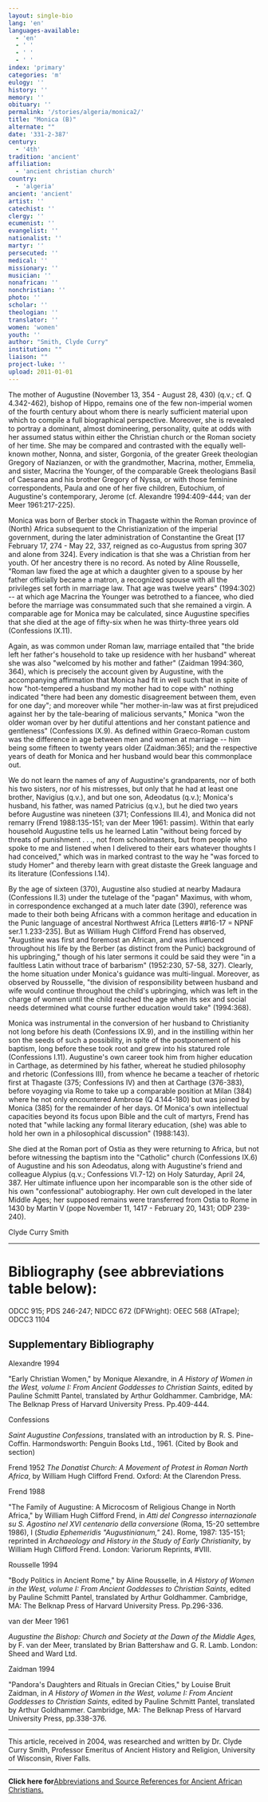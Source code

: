 ```yaml
---
layout: single-bio
lang: 'en'
languages-available:
  - 'en'
  - ' '
  - ' '
  - ' '
index: 'primary'
categories: 'm'
eulogy: ''
history: ''
memory: ''
obituary: ''
permalink: '/stories/algeria/monica2/'
title: "Monica (B)"
alternate: ""
date: '331-2-387'
century:
  - '4th'
tradition: 'ancient'
affiliation:
  - 'ancient christian church'
country:
  - 'algeria'
ancient: 'ancient'
artist: ''
catechist: ''
clergy: ''
ecumenist: ''
evangelist: ''
nationalist: ''
martyr: ''
persecuted: ''
medical: ''
missionary: ''
musician: ''
nonafrican: ''
nonchristian: ''
photo: ''
scholar: ''
theologian: ''
translator: ''
women: 'women'
youth: ''
author: "Smith, Clyde Curry"
institution: ""
liaison: ""
project-luke: ''
upload: 2011-01-01
---
```




The mother of Augustine (November 13, 354 - August 28, 430) (q.v.; cf. Q 4.342-462), bishop of Hippo, remains one of the few non-imperial women of the fourth century about whom there is nearly sufficient material upon which to compile a full biographical perspective.  Moreover, she is revealed to portray a dominant, almost domineering, personality, quite at odds with her assumed status within either the Christian church or the Roman society of her time.  She may be compared and contrasted with the equally well-known mother, Nonna, and sister, Gorgonia, of the greater Greek theologian Gregory of Nazianzen, or with the grandmother, Macrina, mother, Emmelia, and sister, Macrina the Younger, of the comparable Greek theologians Basil of Caesarea and his brother Gregory of Nyssa, or with those feminine correspondents, Paula and one of her five children, Eutochium, of Augustine's contemporary, Jerome (cf. Alexandre 1994:409-444; van der Meer 1961:217-225).

Monica was born of Berber stock in Thagaste within the Roman province of (North) Africa subsequent to the Christianization of the imperial government, during the later administration of Constantine the Great [17 February 17, 274 - May 22, 337, reigned as co-Augustus from spring 307 and alone from 324].  Every indication is that she was a Christian from her youth.  Of her ancestry there is no record.  As noted by Aline Rousselle, "Roman law fixed the age at which a daughter given to a spouse by her father officially became a matron, a recognized spouse with all the privileges set forth in marriage law.  That age was twelve years" (1994:302) -- at which age Macrina the Younger was betrothed to a fiancee, who died before the marriage was consummated such that she remained a virgin.  A comparable age for Monica may be calculated, since Augustine specifies that she died at the age of fifty-six when he was thirty-three years old (Confessions IX.11).

Again, as was common under Roman law, marriage entailed that "the bride left her father's household to take up residence with her husband" whereat she was also "welcomed by his mother and father" (Zaidman 1994:360, 364), which is precisely the account given by Augustine, with the accompanying affirmation that Monica had fit in well such that in spite of how "hot-tempered a husband my mother had to cope with" nothing indicated "there had been any domestic disagreement between them, even for one day"; and moreover while "her mother-in-law was at first prejudiced against her by the tale-bearing of malicious servants," Monica "won the older woman over by her dutiful attentions and her constant patience and gentleness" (Confessions IX.9).  As defined within Graeco-Roman custom was the difference in age between men and women at marriage -- him being some fifteen to twenty years older (Zaidman:365); and the respective years of death for Monica and her husband would bear this commonplace out.

We do not learn the names of any of Augustine's grandparents, nor of both his two sisters, nor of his mistresses, but only that he had at least one brother, Navigius (q.v.), and but one son, Adeodatus (q.v.); Monica's husband, his father, was named Patricius (q.v.), but he died two years before Augustine was nineteen (371; Confessions III.4), and Monica did not remarry (Frend 1988:135-151; van der Meer 1961: passim).  Within that early household Augustine tells us he learned Latin "without being forced by threats of punishment . . ., not from schoolmasters, but from people who spoke to me and listened when I delivered to their ears whatever thoughts I had conceived," which was in marked contrast to the way he "was forced to study Homer" and thereby learn with great distaste the Greek language and its literature (Confessions I.14).

By the age of sixteen (370), Augustine also studied at nearby Madaura (Confessions II.3) under the tutelage of the "pagan" Maximus, with whom, in correspondence exchanged at a much later date (390), reference was made to their both being Africans with a common heritage and education in the Punic language of ancestral Northwest Africa [Letters ##16-17 = NPNF ser.1 1.233-235].  But as William Hugh Clifford Frend has observed, "Augustine was first and foremost an African, and was influenced throughout his life by the Berber (as distinct from the Punic) background of his upbringing," though of his later sermons it could be said they were "in a faultless Latin without trace of barbarism" (1952:230, 57-58, 327).  Clearly, the home situation under Monica's guidance was multi-lingual.  Moreover, as observed by Rousselle, "the division of responsibility between husband and wife would continue throughout the child's upbringing, which was left in the charge of women until the child reached the age when its sex and social needs determined what course further education would take" (1994:368).

Monica was instrumental in the conversion of her husband to Christianity not long before his death (Confessions IX.9), and in the instilling within her son the seeds of such a possibility, in spite of the postponement of his baptism, long before these took root and grew into his statured role (Confessions I.11).  Augustine's own career took him from higher education in Carthage, as determined by his father, whereat he studied philosophy and rhetoric (Confessions III), from whence he became a teacher of rhetoric first at Thagaste (375; Confessions IV) and then at Carthage (376-383), before voyaging via Rome to take up a comparable position at Milan (384) where he not only encountered Ambrose (Q 4.144-180) but was joined by Monica (385) for the remainder of her days.  Of Monica's own intellectual capacities beyond its focus upon Bible and the cult of martyrs, Frend has noted that "while lacking any formal literary education, (she) was able to hold her own in a philosophical discussion" (1988:143).

She died at the Roman port of Ostia as they were returning to Africa, but not before witnessing the baptism into the "Catholic" church (Confessions IX.6) of Augustine and his son Adeodatus, along with Augustine's friend and colleague Alypius (q.v.; Confessions VI.7-12) on Holy Saturday, April 24, 387.  Her ultimate influence upon her incomparable son is the other side of his own "confessional" autobiography.  Her own cult developed in the later Middle Ages; her supposed remains were transferred from Ostia to Rome in 1430 by Martin V (pope November 11, 1417 - February 20, 1431; ODP 239-240).

Clyde Curry Smith

---

# Bibliography (see abbreviations table below):

ODCC 915; PDS 246-247; NIDCC 672 (DFWright): OEEC 568 (ATrape); ODCC3 1104

## Supplementary Bibliography

Alexandre 1994

"Early Christian Women," by Monique Alexandre, in *A History of Women in the West, volume I:  From Ancient Goddesses to Christian Saints*, edited by Pauline Schmitt Pantel, translated by Arthur Goldhammer.  Cambridge, MA:  The Belknap Press of Harvard University Press. Pp.409-444.

Confessions

*Saint Augustine Confessions*, translated with an introduction by R. S. Pine-Coffin.  Harmondsworth:  Penguin Books Ltd., 1961.  (Cited by Book and section)

Frend 1952
*The Donatist Church:  A Movement of Protest in Roman North Africa*, by William Hugh Clifford Frend.  Oxford:  At the Clarendon Press.

Frend 1988

"The Family of Augustine:  A Microcosm of Religious Change in North Africa," by William Hugh Clifford Frend, in *Atti del Congresso internazionale su S. Agostino nel XVI centenario della conversione* (Roma, 15-20 settembre 1986), I (*Studia Ephemeridis "Augustinianum,"* 24).  Rome, 1987: 135-151; reprinted in *Archaeology and History in the Study of Early Christianity*, by William Hugh Clifford Frend.  London:  Variorum Reprints, #VIII.

Rousselle 1994

"Body Politics in Ancient Rome," by Aline Rousselle, in *A History of Women in the West, volume I:  From Ancient Goddesses to Christian Saints*, edited by Pauline Schmitt Pantel, translated by Arthur Goldhammer.  Cambridge, MA:  The Belknap Press of Harvard University Press. Pp.296-336.

van der Meer 1961

*Augustine the Bishop:  Church and Society at the Dawn of the Middle Ages,* by F. van der Meer, translated by Brian Battershaw and G. R. Lamb.  London:  Sheed and Ward Ltd.

Zaidman 1994

"Pandora's Daughters and Rituals in Grecian Cities," by Louise Bruit Zaidman, in *A History of Women in the West, volume I:  From Ancient Goddesses to Christian Saints*, edited by Pauline Schmitt Pantel, translated by Arthur Goldhammer.  Cambridge, MA:  The Belknap Press of Harvard University Press, pp.338-376.

---

This article, received in 2004, was researched and written by Dr. Clyde Curry Smith, Professor Emeritus of Ancient History and Religion, University of Wisconsin, River Falls.

---

**Click here for**[Abbreviations and Source References for Ancient African Christians.]({{site.url}}/resources/ancient-references/)
